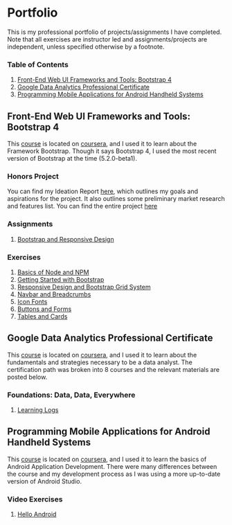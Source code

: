 # Portfolio
This is my professional portfolio of projects/assignments I have completed. Note that all exercises are instructor led and assignments/projects are independent, unless specified otherwise by a footnote.

### Table of Contents
1. [Front-End Web UI Frameworks and Tools: Bootstrap 4](#front-end-web-ui-frameworks-and-tools-bootstrap-4)
2. [Google Data Analytics Professional Certificate](#google-data-analytics-professional-certificate)
3. [Programming Mobile Applications for Android Handheld Systems](#programming-mobile-applications-for-android-handheld-systems)

## Front-End Web UI Frameworks and Tools: Bootstrap 4
This [course](https://www.coursera.org/learn/bootstrap-4/home/) is located on [coursera](https://www.coursera.org/), and I used it to learn about the Framework Bootstrap.  Though it says Bootstrap 4, I used the most recent version of Bootstrap at the time (5.2.0-beta1).

### Honors Project
You can find my Ideation Report [here](https://github.com/mizakiharuno/Portfolio/blob/main/FrontEndWebUIFramworksAndTools-Bootstrap4/HonorsProject/IdeationReport.md), which outlines my goals and aspirations for the project. It also outlines some preliminary market research and features list. You can find the entire project [here](https://github.com/mizakiharuno/Portfolio/tree/main/FrontEndWebUIFramworksAndTools-Bootstrap4/HonorsProject)

### Assignments
1. [Bootstrap and Responsive Design](https://github.com/mizakiharuno/Portfolio/tree/main/FrontEndWebUIFramworksAndTools-Bootstrap4/Assignments/Assignment1-BootstrapandResponsiveDesign)

### Exercises
1. [Basics of Node and NPM](https://github.com/mizakiharuno/Portfolio/tree/main/FrontEndWebUIFramworksAndTools-Bootstrap4/Exercises/BasicsOfNodeAndNPM)
2. [Getting Started with Bootstrap](https://github.com/mizakiharuno/Portfolio/tree/main/FrontEndWebUIFramworksAndTools-Bootstrap4/Exercises/GettingStartedwithBootstrap)
3. [Responsive Design and Bootstrap Grid System](https://github.com/mizakiharuno/Portfolio/tree/main/FrontEndWebUIFramworksAndTools-Bootstrap4/Exercises/ResponsiveDesignAndBootstrapGridSystem)
4. [Navbar and Breadcrumbs](https://github.com/mizakiharuno/Portfolio/tree/main/FrontEndWebUIFramworksAndTools-Bootstrap4/Exercises/NavbarAndBreadcrumbs)
5. [Icon Fonts](https://github.com/mizakiharuno/Portfolio/tree/main/FrontEndWebUIFramworksAndTools-Bootstrap4/Exercises/IconFonts)
6. [Buttons and Forms](https://github.com/mizakiharuno/Portfolio/tree/main/FrontEndWebUIFramworksAndTools-Bootstrap4/Exercises/ButtonAndForms)
7. [Tables and Cards](https://github.com/mizakiharuno/Portfolio/tree/main/FrontEndWebUIFramworksAndTools-Bootstrap4/Exercises/TablesAndCards)


## Google Data Analytics Professional Certificate
This [course](https://www.coursera.org/professional-certificates/google-data-analytics) is located on [coursera](https://www.coursera.org/), and I used it to learn about the fundamentals and strategies necessary to be a data analyst. The certification path was broken into 8 courses and the relevant materials are posted below.

### Foundations: Data, Data, Everywhere
1. [Learning Logs](https://github.com/mizakiharuno/Portfolio/tree/main/GoogleDataAnalyticsProfessionalCertificate/FoundationsDataDataEverywhere/LearningLogs)


## Programming Mobile Applications for Android Handheld Systems
This [course](https://www.coursera.org/learn/android-programming/home/) is located on [coursera](https://www.coursera.org/), and I used it to learn the basics of Android Application Development. There were many differences between the course and my development process as I was using a more up-to-date version of Android Studio.

### Video Exercises
1. [Hello Android](https://github.com/mizakiharuno/Portfolio/tree/main/TheAndroidDevelopmentEnvironment/VideoExercises/HelloAndroid)
